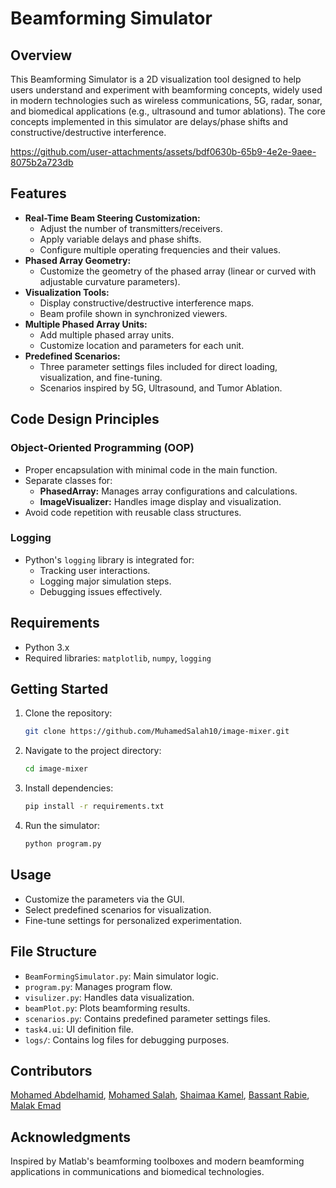 # Beamforming Simulator

## Overview
This Beamforming Simulator is a 2D visualization tool designed to help users understand and experiment with beamforming concepts, widely used in modern technologies such as wireless communications, 5G, radar, sonar, and biomedical applications (e.g., ultrasound and tumor ablations). The core concepts implemented in this simulator are delays/phase shifts and constructive/destructive interference.



https://github.com/user-attachments/assets/bdf0630b-65b9-4e2e-9aee-8075b2a723db


## Features
- **Real-Time Beam Steering Customization:**
  - Adjust the number of transmitters/receivers.
  - Apply variable delays and phase shifts.
  - Configure multiple operating frequencies and their values.
- **Phased Array Geometry:**
  - Customize the geometry of the phased array (linear or curved with adjustable curvature parameters).
- **Visualization Tools:**
  - Display constructive/destructive interference maps.
  - Beam profile shown in synchronized viewers.
- **Multiple Phased Array Units:**
  - Add multiple phased array units.
  - Customize location and parameters for each unit.
- **Predefined Scenarios:**
  - Three parameter settings files included for direct loading, visualization, and fine-tuning.
  - Scenarios inspired by 5G, Ultrasound, and Tumor Ablation.

## Code Design Principles
### Object-Oriented Programming (OOP)
- Proper encapsulation with minimal code in the main function.
- Separate classes for:
  - **PhasedArray:** Manages array configurations and calculations.
  - **ImageVisualizer:** Handles image display and visualization.
- Avoid code repetition with reusable class structures.

### Logging
- Python's `logging` library is integrated for:
  - Tracking user interactions.
  - Logging major simulation steps.
  - Debugging issues effectively.

## Requirements
- Python 3.x
- Required libraries: `matplotlib`, `numpy`, `logging`

## Getting Started
1. Clone the repository:
   ```bash
   git clone https://github.com/MuhamedSalah10/image-mixer.git
   ```
2. Navigate to the project directory:
   ```bash
   cd image-mixer
   ```
3. Install dependencies:
   ```bash
   pip install -r requirements.txt
   ```
4. Run the simulator:
   ```bash
   python program.py
   ```

## Usage
- Customize the parameters via the GUI.
- Select predefined scenarios for visualization.
- Fine-tune settings for personalized experimentation.

## File Structure
- `BeamFormingSimulator.py`: Main simulator logic.
- `program.py`: Manages program flow.
- `visulizer.py`: Handles data visualization.
- `beamPlot.py`: Plots beamforming results.
- `scenarios.py`: Contains predefined parameter settings files.
- `task4.ui`: UI definition file.
- `logs/`: Contains log files for debugging purposes.


## Contributors        

 [Mohamed Abdelhamid](https://github.com/mohamed5841), 
 [Mohamed Salah](https://github.com/MuhamedSalah10),
 [Shaimaa Kamel](https://github.com/Shaimaakamel474),
 [Bassant Rabie](https://github.com/bassantrabie),
 [Malak Emad](https://github.com/malak-emad) 


## Acknowledgments
Inspired by Matlab's beamforming toolboxes and modern beamforming applications in communications and biomedical technologies.

